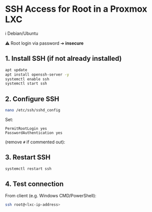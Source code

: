 # SSH Access for Root in a Proxmox LXC

:information_source: Debian/Ubuntu

:warning: Root login via password ➔ **insecure**

## 1. Install SSH (if not already installed)

```bash
apt update
apt install openssh-server -y
systemctl enable ssh
systemctl start ssh
```

## 2. Configure SSH

```bash
nano /etc/ssh/sshd_config
```

Set:  
```
PermitRootLogin yes
PasswordAuthentication yes
```
(remove `#` if commented out):

## 3. Restart SSH

```bash
systemctl restart ssh
```

## 4. Test connection  

From client (e.g. Windows CMD/PowerShell):  

```bash
ssh root@<lxc-ip-address>
```
